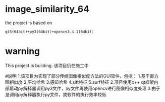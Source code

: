 # image_similarity_64
the project is based on
```
qt5(64bit)+py3(64bit)+opencv3.4.1(64bit)
```
# warning
This project is building.
该项目仍在施工中

#说明
   1.该项目为实现了部分传统图像相似度方法的GUI软件，包括：
       1.基于直方图相似度
       2.平均哈希
       3.感知哈希
       4.sift特征
       5.surf特征
   2.项目使用c++ qt框架内部启动py解释器调用py3文件，py文件再使用opencv进行图像相似度处理
   3.由于是调用py解释器执行py文件，故软件的执行效率较低
